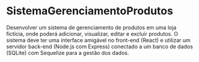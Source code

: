 ﻿# SistemaGerenciamentoProdutos
Desenvolver um sistema de gerenciamento de produtos em uma loja fictícia, onde poderá
adicionar, visualizar, editar e excluir produtos. O sistema deve ter uma interface amigável no
front-end (React) e utilizar um servidor back-end (Node.js com Express) conectado a um
banco de dados (SQLite) com Sequelize para a gestão dos dados.
